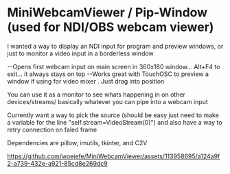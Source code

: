 # MiniWebcamViewer / Pip-Window (used for NDI/OBS webcam viewer)

I wanted a way to display an NDI input for program and preview windows, or just to monitor a video input in a borderless window

  --Opens first webcam input on main screen in 360x180 window... Alt+F4 to exit... it always stays on top
  --Works great with TouchOSC to preview a window if using for video mixer . Just drag into position

You can use it as a monitor to see whats happening in on other devices/streams/ basically whatever you can pipe into a webcam input


Currently want a way to pick the source (should be easy just need to make a variable for the line "self.stream=VideoStream(0)") and also have a way to retry connection on faled frame

Dependencies are pillow, imutils, tkinter, and C2V 













https://github.com/woejefe/MiniWebcamViewer/assets/113958695/a124a9f2-a739-432e-a921-85cd8e269dc9

